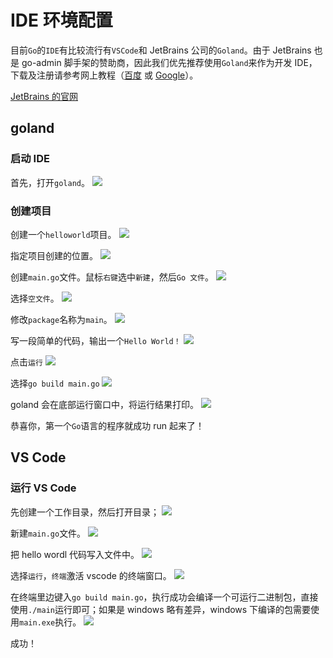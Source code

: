 # IDE 环境配置

目前`Go`的`IDE`有比较流行有`VSCode`和 JetBrains 公司的`Goland`。由于 JetBrains 也是 go-admin 脚手架的赞助商，因此我们优先推荐使用`Goland`来作为开发 IDE，下载及注册请参考网上教程（[百度](https://www.baidu.com) 或 [Google](https://www.goole.com)）。

[JetBrains 的官网](https://www.jetbrains.com)

## goland

### 启动 IDE

首先，打开`goland`。
![](https://gitee.com/mydearzwj/image/raw/master/img/goland-step1.png)

### 创建项目

创建一个`helloworld`项目。
![](https://gitee.com/mydearzwj/image/raw/master/img/goland-step3.png)

指定项目创建的位置。
![](https://gitee.com/mydearzwj/image/raw/master/img/goland-step2.png)

创建`main.go`文件。鼠标`右键`选中`新建`，然后`Go 文件`。
![](https://gitee.com/mydearzwj/image/raw/master/img/goland-step4.png)

选择`空文件`。
![](https://gitee.com/mydearzwj/image/raw/master/img/goland-step5.png)

修改`package`名称为`main`。
![](https://gitee.com/mydearzwj/image/raw/master/img/goland-step6.png)

写一段简单的代码，输出一个`Hello World！`
![](https://gitee.com/mydearzwj/image/raw/master/img/goland-step7.png)

点击`运行`
![](https://gitee.com/mydearzwj/image/raw/master/img/goland-step8.png)

选择`go build main.go`
![](https://gitee.com/mydearzwj/image/raw/master/img/goland-step9.png)

goland 会在底部运行窗口中，将运行结果打印。
![](https://gitee.com/mydearzwj/image/raw/master/img/goland-step10.png)

恭喜你，第一个`Go`语言的程序就成功 run 起来了！

## VS Code

### 运行 VS Code

先创建一个工作目录，然后打开目录；
![](https://gitee.com/mydearzwj/image/raw/master/img/vscode-step1.png)

新建`main.go`文件。
![](https://gitee.com/mydearzwj/image/raw/master/img/vscode-step2.png)

把 hello wordl 代码写入文件中。
![](https://gitee.com/mydearzwj/image/raw/master/img/vscode-step3.png)

选择`运行`，`终端`激活 vscode 的终端窗口。
![](https://gitee.com/mydearzwj/image/raw/master/img/vscode-step4.png)

在终端里边键入`go build main.go`，执行成功会编译一个可运行二进制包，直接使用`./main`运行即可；如果是 windows 略有差异，windows 下编译的包需要使用`main.exe`执行。
![](https://gitee.com/mydearzwj/image/raw/master/img/vscode-step5.png)

成功！

